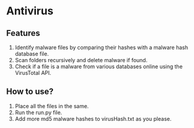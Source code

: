 # Antivirus
## Features
1. Identify malware files by comparing their hashes with a malware hash database file. 
2. Scan folders recursively and delete malware if found. 
3. Check if a file is a malware from various databases online using the VirusTotal API.
## How to use?
1. Place all the files in the same.
2. Run the run.py file.
3. Add more md5 malware hashes to virusHash.txt as you please.
